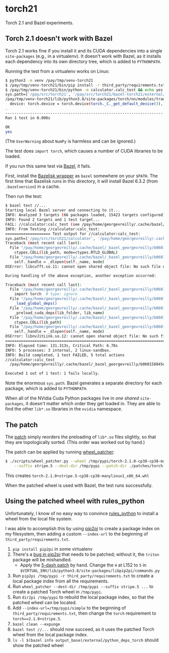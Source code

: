 # torch21

Torch 2.1 and Bazel experiments.

## Torch 2.1 doesn't work with Bazel

Torch 2.1 works fine if you install it and its CUDA dependencies
into a single `site-packages` (e.g., in a virtualenv).
It doesn't work with Bazel,
as it installs each dependency into its own directory tree,
which is added to `PYTHONPATH`.

Running the test from a virtualenv works on Linux:

```sh
$ python3 -m venv /pay/tmp/venv-torch21
$ /pay/tmp/venv-torch21/bin/pip install -r third_party/requirements.txt
$ /pay/tmp/venv-torch21/bin/python -m calculator.calc_test && echo yes || echo no
sys.path=['/pay/src/torch21', '/pay/src/torch21/bazel-torch21/external/python_3_8_x86_64-unknown-linux-gnu/lib/python38.zip', '/pay/src/torch21/bazel-torch21/external/python_3_8_x86_64-unknown-linux-gnu/lib/python3.8', '/pay/src/torch21/bazel-torch21/external/python_3_8_x86_64-unknown-linux-gnu/lib/python3.8/lib-dynload', '/pay/tmp/venv-torch21/lib/python3.8/site-packages']
/pay/tmp/venv-torch21/lib/python3.8/site-packages/torch/nn/modules/transformer.py:20: UserWarning: Failed to initialize NumPy: numpy.core.multiarray failed to import (Triggered internally at ../torch/csrc/utils/tensor_numpy.cpp:84.)
  device: torch.device = torch.device(torch._C._get_default_device()),  # torch.device('cpu'),
.
----------------------------------------------------------------------
Ran 1 test in 0.000s

OK
yes
```

(The `UserWarning` about `NumPy` is harmless and can be ignored.)

The test does `import torch`,
which causes a number of CUDA libraries to be loaded.

If you run this same test via [Bazel](https://bazel.build/), it fails.

First, install the [Bazelisk wrapper](https://github.com/bazelbuild/bazelisk/releases)
as `bazel` somewhere on your `$PATH`.
The first time that Bazelisk runs in this directory,
it will install Bazel 6.3.2 (from `.bazelversion`)
in a cache.

Then run the test:

```sh
$ bazel test //...
Starting local Bazel server and connecting to it...
INFO: Analyzed 3 targets (66 packages loaded, 15423 targets configured).
INFO: Found 2 targets and 1 test target...
FAIL: //calculator:calc_test (see /pay/home/georgevreilly/.cache/bazel/_bazel_georgevreilly/b060158845e808ff2a9c2fcf0dcfee37/execroot/__main__/bazel-out/k8-fastbuild/testlogs/calculator/calc_test/test.log)
INFO: From Testing //calculator:calc_test:
==================== Test output for //calculator:calc_test:
sys.path=['/pay/src/torch21/calculator', '/pay/home/georgevreilly/.cache/bazel/_bazel_georgevreilly/b060158845e808ff2a9c2fcf0dcfee37/sandbox/linux-sandbox/1/execroot/__main__/bazel-out/k8-fastbuild/bin/calculator/calc_test.runfiles', '/pay/home/georgevreilly/.cache/bazel/_bazel_georgevreilly/b060158845e808ff2a9c2fcf0dcfee37/sandbox/linux-sandbox/1/execroot/__main__/bazel-out/k8-fastbuild/bin/calculator/calc_test.runfiles/python_deps_filelock/site-packages', '/pay/home/georgevreilly/.cache/bazel/_bazel_georgevreilly/b060158845e808ff2a9c2fcf0dcfee37/sandbox/linux-sandbox/1/execroot/__main__/bazel-out/k8-fastbuild/bin/calculator/calc_test.runfiles/python_deps_fsspec/site-packages', ... [40 directories omitted] ... '/pay/home/georgevreilly/.cache/bazel/_bazel_georgevreilly/b060158845e808ff2a9c2fcf0dcfee37/sandbox/linux-sandbox/1/execroot/__main__/bazel-out/k8-fastbuild/bin/calculator/calc_test.runfiles/python_deps_sympy', '/pay/home/georgevreilly/.cache/bazel/_bazel_georgevreilly/b060158845e808ff2a9c2fcf0dcfee37/sandbox/linux-sandbox/1/execroot/__main__/bazel-out/k8-fastbuild/bin/calculator/calc_test.runfiles/python_deps_torch', '/pay/home/georgevreilly/.cache/bazel/_bazel_georgevreilly/b060158845e808ff2a9c2fcf0dcfee37/sandbox/linux-sandbox/1/execroot/__main__/bazel-out/k8-fastbuild/bin/calculator/calc_test.runfiles/python_deps_triton', '/pay/home/georgevreilly/.cache/bazel/_bazel_georgevreilly/b060158845e808ff2a9c2fcf0dcfee37/sandbox/linux-sandbox/1/execroot/__main__/bazel-out/k8-fastbuild/bin/calculator/calc_test.runfiles/python_deps_typing_extensions', '/pay/home/georgevreilly/.cache/bazel/_bazel_georgevreilly/b060158845e808ff2a9c2fcf0dcfee37/execroot/__main__/external/python_3_8_x86_64-unknown-linux-gnu/lib/python38.zip', '/pay/home/georgevreilly/.cache/bazel/_bazel_georgevreilly/b060158845e808ff2a9c2fcf0dcfee37/execroot/__main__/external/python_3_8_x86_64-unknown-linux-gnu/lib/python3.8', '/pay/home/georgevreilly/.cache/bazel/_bazel_georgevreilly/b060158845e808ff2a9c2fcf0dcfee37/execroot/__main__/external/python_3_8_x86_64-unknown-linux-gnu/lib/python3.8/lib-dynload', '/pay/home/georgevreilly/.cache/bazel/_bazel_georgevreilly/b060158845e808ff2a9c2fcf0dcfee37/execroot/__main__/external/python_3_8_x86_64-unknown-linux-gnu/lib/python3.8/site-packages']
Traceback (most recent call last):
  File "/pay/home/georgevreilly/.cache/bazel/_bazel_georgevreilly/b060158845e808ff2a9c2fcf0dcfee37/sandbox/linux-sandbox/1/execroot/__main__/bazel-out/k8-fastbuild/bin/calculator/calc_test.runfiles/python_deps_torch/site-packages/torch/__init__.py", line 174, in _load_global_deps
    ctypes.CDLL(lib_path, mode=ctypes.RTLD_GLOBAL)
  File "/pay/home/georgevreilly/.cache/bazel/_bazel_georgevreilly/b060158845e808ff2a9c2fcf0dcfee37/execroot/__main__/external/python_3_8_x86_64-unknown-linux-gnu/lib/python3.8/ctypes/__init__.py", line 373, in __init__
    self._handle = _dlopen(self._name, mode)
OSError: libcufft.so.11: cannot open shared object file: No such file or directory

During handling of the above exception, another exception occurred:

Traceback (most recent call last):
  File "/pay/home/georgevreilly/.cache/bazel/_bazel_georgevreilly/b060158845e808ff2a9c2fcf0dcfee37/sandbox/linux-sandbox/1/execroot/__main__/bazel-out/k8-fastbuild/bin/calculator/calc_test.runfiles/__main__/calculator/calc_test.py", line 10, in <module>
    import torch  # type: ignore
  File "/pay/home/georgevreilly/.cache/bazel/_bazel_georgevreilly/b060158845e808ff2a9c2fcf0dcfee37/sandbox/linux-sandbox/1/execroot/__main__/bazel-out/k8-fastbuild/bin/calculator/calc_test.runfiles/python_deps_torch/site-packages/torch/__init__.py", line 234, in <module>
    _load_global_deps()
  File "/pay/home/georgevreilly/.cache/bazel/_bazel_georgevreilly/b060158845e808ff2a9c2fcf0dcfee37/sandbox/linux-sandbox/1/execroot/__main__/bazel-out/k8-fastbuild/bin/calculator/calc_test.runfiles/python_deps_torch/site-packages/torch/__init__.py", line 195, in _load_global_deps
    _preload_cuda_deps(lib_folder, lib_name)
  File "/pay/home/georgevreilly/.cache/bazel/_bazel_georgevreilly/b060158845e808ff2a9c2fcf0dcfee37/sandbox/linux-sandbox/1/execroot/__main__/bazel-out/k8-fastbuild/bin/calculator/calc_test.runfiles/python_deps_torch/site-packages/torch/__init__.py", line 161, in _preload_cuda_deps
    ctypes.CDLL(lib_path)
  File "/pay/home/georgevreilly/.cache/bazel/_bazel_georgevreilly/b060158845e808ff2a9c2fcf0dcfee37/execroot/__main__/external/python_3_8_x86_64-unknown-linux-gnu/lib/python3.8/ctypes/__init__.py", line 373, in __init__
    self._handle = _dlopen(self._name, mode)
OSError: libnvJitLink.so.12: cannot open shared object file: No such file or directory
================================================================================
INFO: Elapsed time: 131.313s, Critical Path: 6.78s
INFO: 5 processes: 3 internal, 2 linux-sandbox.
INFO: Build completed, 1 test FAILED, 5 total actions
//calculator:calc_test                                                   FAILED in 0.9s
  /pay/home/georgevreilly/.cache/bazel/_bazel_georgevreilly/b060158845e808ff2a9c2fcf0dcfee37/execroot/__main__/bazel-out/k8-fastbuild/testlogs/calculator/calc_test/test.log

Executed 1 out of 1 test: 1 fails locally.
```

Note the enormous `sys.path`.
Bazel generates a separate directory for each package,
which is added to `PYTHONPATH`.

When all of the NVidia Cuda Python packages live in *one shared* `site-packages`,
it doesn't matter which order they get loaded in.
They are able to find the other `lib*.so`
libraries in the `nvidia` namespace.

## The patch

The [patch](patches/torch-2.1.0/001-cuda-libs-preload.patch) simply
reorders the preloading of `lib*.so` files slightly,
so that they are topologically sorted.
(This order was worked out by hand.)

The patch can be applied by running [wheel_patcher](scripts/wheel_patcher.py):

```sh
$ ./scripts/wheel_patcher.py --wheel /tmp/pypi/torch-2.1.0-cp38-cp38-manylinux1_x86_64.whl \
    --suffix stripe.5 --dest-dir /tmp/pypi --patch-dir ./patches/torch-2.1.0
```

This creates `torch-2.1.0+stripe.5-cp38-cp38-manylinux1_x86_64.whl`

When the patched wheel is used with Bazel, the test runs successfully.

## Using the patched wheel with rules_python

Unfortunately, I know of no easy way to convince
[rules_python](https://rules-python.readthedocs.io/)
to install a wheel from the local file system.

I was able to accomplish this by using [pip2pi](https://pypi.org/project/pip2pi/)
to create a package index on my filesystem,
then adding a custom `--index-url`
to the beginning of `third_party/requirements.txt`.

1. `pip install pip2pi` in some virtualenv
2. There's a [bug in pip2pi](https://github.com/wolever/pip2pi/issues/88#issuecomment-1886993187)
   that needs to be patched;
   without it, the `triton` package will be mishandled.
    * Apply the [5-dash patch](https://github.com/wolever/pip2pi/pull/89) by hand.
      Change the `4` at L152 to `5` in
      `$VIRTUAL_ENV/lib/python3.8/site-packages/libpip2pi/commands.py`
3. Run `pip2pi /tmp/pypi -r third_party/requirements.txt`
   to create a local package index from all the requirements.
4. Run `wheel_patcher --dest-dir /tmp/pypi --suffix stripe.5 ...`
   to create a patched Torch wheel in `/tmp/pypi`.
5. Run `dir2pi /tmp/pypi` to rebuild the local package index,
   so that the patched wheel can be located.
6. Add `--index-url=/tmp/pypi/simple`
   to the beginning of `third_party/requirements.txt`,
   then change the `torch` requirement to `torch==2.1.0+stripe.5`.
7. `bazel clean --expunge`
8. `bazel test //...` should now succeed,
   as it uses the patched Torch wheel from the local package index.
9. `ls -l $(bazel info output_base)/external/python_deps_torch`
   should show the patched wheel
